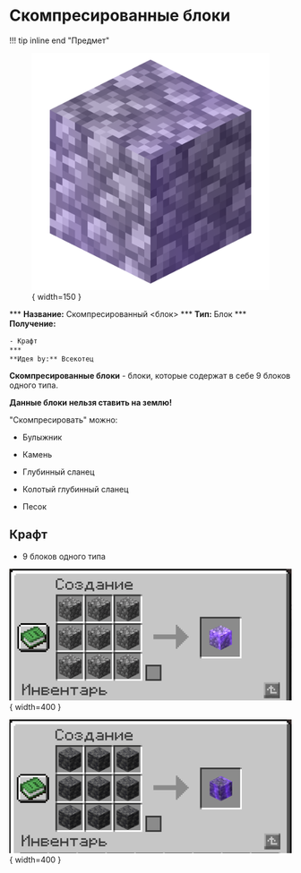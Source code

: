 # Скомпресированные блоки

!!! tip inline end "Предмет"
    <figure markdown="span">
        ![cattrack](../../assets/items/block/enchanted_cobblestone.png){ width=150 }
    </figure>
    ***
    **Название:** Скомпресированный <блок>
    ***
    **Тип:** Блок
    ***
    **Получение:**
    
    - Крафт
    ***
    **Идея by:** Всекотец

**Скомпресированные блоки** - блоки, которые содержат в себе 9 блоков одного типа.

**Данные блоки нельзя ставить на землю!**

"Скомпресировать" можно:

- Булыжник

- Камень

- Глубинный сланец

- Колотый глубинный сланец

- Песок

## Крафт

- 9 блоков одного типа

![comp](../../assets/crafts/compressed_cobblestone.png){ width=400 }

![comp](../../assets/crafts/compressed_deepslate.png){ width=400 }